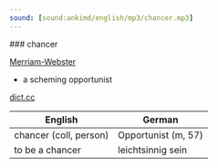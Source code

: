 ```yaml
---
sound: [sound:ankimd/english/mp3/chancer.mp3]
---
```


\### chancer

[Merriam-Webster](https://www.merriam-webster.com/dictionary/chancer)

- a scheming opportunist

[dict.cc](https://www.dict.cc/chancer)

| English        | German       |
| -------------- | ------------ |
| chancer (coll, person) | Opportunist (m, 57) |
| to be a chancer | leichtsinnig sein |

